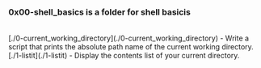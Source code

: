 <h3>0x00-shell_basics is a folder for shell basicis</h3>
<br>
[./0-current_working_directory](./0-current_working_directory) - Write a script that prints the absolute path name of the current working directory.
<br>
[./1-listit](./1-listit) - Display the contents list of your current directory.

